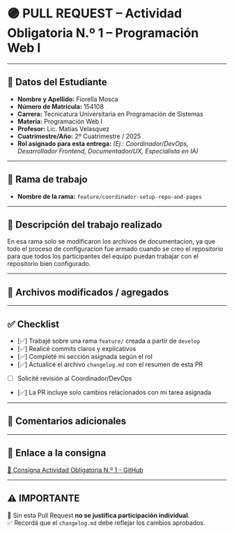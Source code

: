 # 🟣 PULL REQUEST – Actividad Obligatoria N.º 1 – Programación Web I

---

## 📌 Datos del Estudiante

- **Nombre y Apellido:** Fiorella Mosca
- **Número de Matrícula:** 154108 
- **Carrera:** Tecnicatura Universitaria en Programación de Sistemas  
- **Materia:** Programación Web I  
- **Profesor:** Lic. Matías Velasquez  
- **Cuatrimestre/Año:** 2º Cuatrimestre / 2025  
- **Rol asignado para esta entrega:** _(Ej.: Coordinador/DevOps, Desarrollador Frontend, Documentador/UX, Especialista en IA)_

---

## 📂 Rama de trabajo

- **Nombre de la rama:** `feature/coordinador-setup-repo-and-pages`

---

## 📝 Descripción del trabajo realizado

En esa rama solo se modificaron los archivos de documentacion, ya que todo el proceso de configuracion fue armado cuando se creo el repositorio para que todos los participantes del equipo puedan trabajar con el repositorio bien configurado. 

---

## 📄 Archivos modificados / agregados


---

## ✅ Checklist

- [✅] Trabajé sobre una rama `feature/` creada a partir de `develop`
- [✅] Realicé commits claros y explicativos
- [✅] Completé mi sección asignada según el rol
- [✅] Actualicé el archivo `changelog.md` con el resumen de esta PR
- [ ] Solicité revisión al Coordinador/DevOps
- [✅] La PR incluye solo cambios relacionados con mi tarea asignada

---

## 🧠 Comentarios adicionales

---

## 🧾 Enlace a la consigna

[📄 Consigna Actividad Obligatoria N.º 1 - GitHub](https://github.com/TuUsuario/TuRepositorio/blob/main/README.md)

---

## ⚠ IMPORTANTE

🚫 Sin esta Pull Request **no se justifica participación individual**.  
✅ Recordá que el `changelog.md` debe reflejar los cambios aprobados.